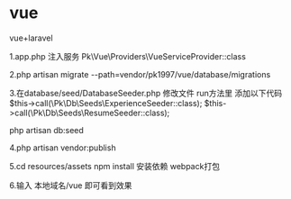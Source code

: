 # vue
vue+laravel

1.app.php 注入服务
 Pk\Vue\Providers\VueServiceProvider::class
 
2.php artisan migrate --path=vendor/pk1997/vue/database/migrations

3.在database/seed/DatabaseSeeder.php 
修改文件 run方法里
添加以下代码
$this->call(\Pk\Db\Seeds\ExperienceSeeder::class);
 $this->call(\Pk\Db\Seeds\ResumeSeeder::class);
 
 php artisan db:seed
 
 4.php artisan vendor:publish
 
 5.cd resources/assets
 npm install 安装依赖
 webpack打包
 
 6.输入 本地域名/vue 即可看到效果

